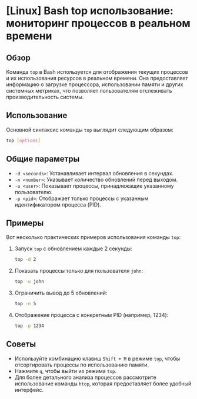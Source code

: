 # [Linux] Bash top использование: мониторинг процессов в реальном времени

## Обзор
Команда `top` в Bash используется для отображения текущих процессов и их использования ресурсов в реальном времени. Она предоставляет информацию о загрузке процессора, использовании памяти и других системных метриках, что позволяет пользователям отслеживать производительность системы.

## Использование
Основной синтаксис команды `top` выглядит следующим образом:

```bash
top [options]
```

## Общие параметры
- `-d <seconds>`: Устанавливает интервал обновления в секундах.
- `-n <number>`: Указывает количество обновлений перед выходом.
- `-u <user>`: Показывает процессы, принадлежащие указанному пользователю.
- `-p <pid>`: Отображает только процессы с указанным идентификатором процесса (PID).

## Примеры
Вот несколько практических примеров использования команды `top`:

1. Запуск `top` с обновлением каждые 2 секунды:
   ```bash
   top -d 2
   ```

2. Показать процессы только для пользователя `john`:
   ```bash
   top -u john
   ```

3. Ограничить вывод до 5 обновлений:
   ```bash
   top -n 5
   ```

4. Отображение процесса с конкретным PID (например, 1234):
   ```bash
   top -p 1234
   ```

## Советы
- Используйте комбинацию клавиш `Shift + M` в режиме `top`, чтобы отсортировать процессы по использованию памяти.
- Нажмите `q`, чтобы выйти из режима `top`.
- Для более детального анализа процессов рассмотрите использование команды `htop`, которая предоставляет более удобный интерфейс.
